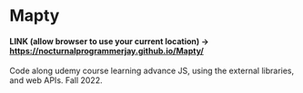 # Mapty
#### LINK (allow browser to use your current location) -> https://nocturnalprogrammerjay.github.io/Mapty/

Code along udemy course learning advance JS, using the external libraries, and web APIs. Fall 2022.
